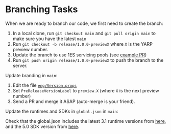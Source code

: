 # Branching Tasks

When we are ready to branch our code, we first need to create the branch:

1. In a local clone, run `git checkout main` and `git pull origin main` to make sure you have the latest `main`
2. Run `git checkout -b release/1.0.0-previewX` where `X` is the YARP preview number.
3. Update the branch to use 1ES servicing pools (see [example PR](https://github.com/microsoft/reverse-proxy/pull/1265))
4. Run `git push origin release/1.0.0-previewX` to push the branch to the server.

Update branding in `main`:

1. Edit the file [`eng/Version.props`](../../eng/Version.props)
2. Set `PreReleaseVersionLabel` to `preview.X` (where `X` is the next preview number)
3. Send a PR and merge it ASAP (auto-merge is your friend).

Update the runtimes and SDKs in `global.json` in `main`:

Check that the global.json includes the latest 3.1 runtime versions from [here](https://dotnet.microsoft.com/download/dotnet-core/3.1), and the 5.0 SDK version from [here](https://dotnet.microsoft.com/download/dotnet/5.0).